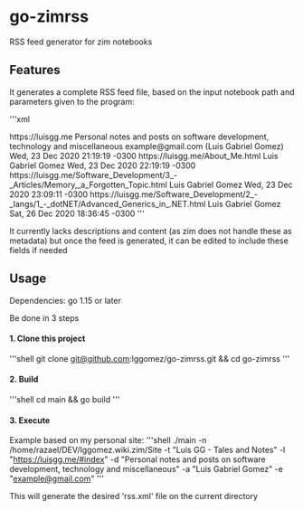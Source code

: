 # go-zimrss
RSS feed generator for zim notebooks

## Features

It generates a complete RSS feed file, based on the input notebook path and parameters given to the program:

'''xml
<?xml version="1.0" encoding="UTF-8"?><rss version="2.0" xmlns:content="http://purl.org/rss/1.0/modules/content/">
  <channel>
    <title>Luis GG - Tales and Notes</title>
    <link>https://luisgg.me</link>
    <description>Personal notes and posts on software development, technology and miscellaneous</description>
    <managingEditor>example@gmail.com (Luis Gabriel Gomez)</managingEditor>
    <pubDate>Wed, 23 Dec 2020 21:19:19 -0300</pubDate>
    <item>
      <title>About Me</title>
      <link>https://luisgg.me/About_Me.html</link>
      <description></description>
      <author>Luis Gabriel Gomez</author>
      <pubDate>Wed, 23 Dec 2020 22:19:19 -0300</pubDate>
    </item>
    <item>
      <title>Memory: A Forgotten Topic</title>
      <link>https://luisgg.me/Software_Development/3_-_Articles/Memory,_a_Forgotten_Topic.html</link>
      <description></description>
      <author>Luis Gabriel Gomez</author>
      <pubDate>Wed, 23 Dec 2020 23:09:11 -0300</pubDate>
    </item>
    <item>
      <title>Advanced Generics in .NET</title>
      <link>https://luisgg.me/Software_Development/2_-_langs/1_-_dotNET/Advanced_Generics_in_.NET.html</link>
      <description></description>
      <author>Luis Gabriel Gomez</author>
      <pubDate>Sat, 26 Dec 2020 18:36:45 -0300</pubDate>
    </item>
  </channel>
</rss>
'''

It currently lacks descriptions and content (as zim does not handle these as metadata) but once the feed is generated, it can be edited to include these fields if needed

## Usage

Dependencies: go 1.15 or later

Be done in 3 steps

#### 1. Clone this project
'''shell
git clone git@github.com:lggomez/go-zimrss.git && cd go-zimrss
'''

#### 2. Build
'''shell
cd main && go build
'''

#### 3. Execute
Example based on my personal site:
'''shell
./main -n /home/razael/DEV/lggomez.wiki.zim/Site -t "Luis GG - Tales and Notes" -l "https://luisgg.me/#index" -d "Personal notes and posts on software development, technology and miscellaneous" -a "Luis Gabriel Gomez" -e "example@gmail.com"
'''

This will generate the desired 'rss.xml' file on the current directory